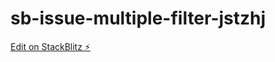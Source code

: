 # sb-issue-multiple-filter-jstzhj

[Edit on StackBlitz ⚡️](https://stackblitz.com/edit/sb-issue-multiple-filter-jstzhj)